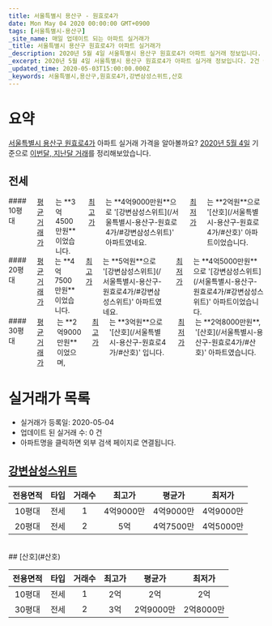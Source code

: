 ```yaml
---
title: 서울특별시 용산구 - 원효로4가
date: Mon May 04 2020 00:00:00 GMT+0900
tags: [서울특별시-용산구]
_site_name: 매일 업데이트 되는 아파트 실거래가
_title: 서울특별시 용산구 원효로4가 아파트 실거래가
_description: 2020년 5월 4일 서울특별시 용산구 원효로4가 아파트 실거래 정보입니다. 2건 아파트 정보가 있습니다.
_excerpt: 2020년 5월 4일 서울특별시 용산구 원효로4가 아파트 실거래 정보입니다. 2건 아파트 정보가 있습니다.
_updated_time: 2020-05-03T15:00:00.000Z
_keywords: 서울특별시,용산구,원효로4가,강변삼성스위트,산호
---
```





# 요약
<ins>서울특별시 용산구 원효로4가</ins> 아파트 실거래 가격을 알아볼까요? <ins>2020년 5월 4일</ins> 기준으로 <ins>이번달, 지난달 거래</ins>를 정리해보았습니다.

## 전세
<div class="container">
<div class="six columns" markdown="1">
#### 10평대
<ins>평균 거래가</ins>는 **3억4500만원**이었습니다. <ins>최고가</ins>는 **4억9000만원**으로 '[강변삼성스위트](/서울특별시-용산구-원효로4가/#강변삼성스위트)' 아파트였네요. <ins>최저가</ins>는 **2억원**으로 '[산호](/서울특별시-용산구-원효로4가/#산호)' 아파트이었습니다.
</div>
<div class="six columns" markdown="1">
#### 20평대
<ins>평균 거래가</ins>는 **4억7500만원**이었습니다. <ins>최고가</ins>는 **5억원**으로 '[강변삼성스위트](/서울특별시-용산구-원효로4가/#강변삼성스위트)' 아파트였네요. <ins>최저가</ins>는 **4억5000만원**으로 '[강변삼성스위트](/서울특별시-용산구-원효로4가/#강변삼성스위트)' 아파트이었습니다.
</div>
</div>
<div class="container">
<div class="twelve columns" markdown="1">
#### 30평대
<ins>평균 거래가</ins>는 **2억9000만원**이었으며, <ins>최고가</ins>는 **3억원**으로 '[산호](/서울특별시-용산구-원효로4가/#산호)' 입니다. <ins>최저가</ins>는 **2억8000만원**, '[산호](/서울특별시-용산구-원효로4가/#산호)' 아파트였습니다.
</div>
</div>



# 실거래가 목록
- 실거래가 등록일: 2020-05-04
- 업데이트 된 실거래 수: 0 건
- 아파트명을 클릭하면 외부 검색 페이지로 연결됩니다.

## [강변삼성스위트](#강변삼성스위트)

|전용면적|타입|거래수|최고가|평균가|최저가|
|:---:|:---:|:---:|:---:|:---:|:---:|
|10평대|<span class="deal-type-2">전세</span>|1|4억9000만|4억9000만|4억9000만|
|20평대|<span class="deal-type-2">전세</span>|2|5억|4억7500만|4억5000만|

<br/>
## [산호](#산호)

|전용면적|타입|거래수|최고가|평균가|최저가|
|:---:|:---:|:---:|:---:|:---:|:---:|
|10평대|<span class="deal-type-2">전세</span>|1|2억|2억|2억|
|30평대|<span class="deal-type-2">전세</span>|2|3억|2억9000만|2억8000만|

<br/>



